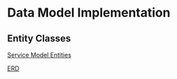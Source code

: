# Data Model Implementation

## Entity Classes


[Service Model Entities](https://github.com/dominion-game/dominion-service/tree/master/src/main/java/edu/cnm/deepdive/dominionservice/model/entity)

[ERD](/docs/Screen%20Shot%202019-12-05%20at%203.18.30%20PM.png)  





